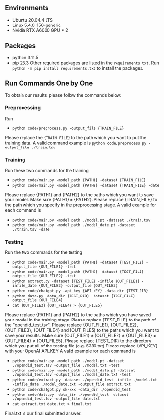 ## Environments
- Ubuntu 20.04.4 LTS
- Linux 5.4.0-156-generic
- Nvidia RTX A6000 GPU * 2

## Packages
- python 3.11.5
- pip 23.3
Other required packages are listed in the ``requirements.txt``. Run 
``python -m pip install requirements.txt`` to install the packages.

<!-- ## Script
Run
- ``bash code/script.sh {TRAIN_FILE} {TEST_FILE} {TEST_DIR} {PATH1} {PATH2} {OUT_FILE1} {OUT_FILE2} {OUT_FILE3} {OUT_FILE4} {OUT_FILE5}``

A valid example is 
``bash code/script.sh ./train.tsv ./opendid_test.tsv ./opendid_test ./model.pt ./model_date.pt ./model.txt ./model_date.txt ./extract.txt ./date.txt ./final.txt``

After running this script, you will obtain our final submitted answer ``final.txt``. You can also try to run each command by following the instructions below. -->

## Run Commands One by One
To obtain our results, please follow the commands below:


### Preprocessing
Run
- `python code/preprocess.py -output_file {TRAIN_FILE}` 

Please replace the ``{TRAIN_FILE}`` to the path which you want to put the training data.
A valid command example is ``python code/preprocess.py -output_file ./train.tsv``

### Training
Run these two commands for the training
- ``python code/main.py -model_path {PATH1} -dataset {TRAIN_FILE}``
- ``python code/main.py -model_path {PATH2} -dataset {TRAIN_FILE} -date``

Please replace {PATH1} and {PATH2} to the paths which you want to save your model. Make sure {PATH1} $\neq$ {PATH2}. 
Please replace {TRAIN_FILE} to the path which you specify in the preprocessing stage.
A valid example for each command is
- ``python code/main.py -model_path ./model.pt -dataset ./train.tsv``
- ``python code/main.py -model_path ./model_date.pt -dataset ./train.tsv -date``

### Testing
Run the two commands for the testing
- ``python code/main.py -model_path {PATH1} -dataset {TEST_FILE} -output_file {OUT_FILE1} -test``
- ``python code/main.py -model_path {PATH2} -dataset {TEST_FILE} -output_file {OUT_FILE2} -test``
- ``python extract.py -dataset {TEST_FILE} -infile {OUT_FILE1} -infile_date {OUT_FILE2} -output_file {OUT_FILE3}``
- ``python code/chatgpt.py -api_key {API_KEY} -data_dir {TEST_DIR}``
- ``python date.py -data_dir {TEST_DIR} -dataset {TEST_FILE} -output_file {OUT_FILE4}``
- ``cat {OUT_FILE3} {OUT_FILE4} > {OUT_FILE5}``

Please replace {PATH1} and {PATH2} to the paths which you have saved your model in the training stage.
Please replace {TEST_FILE} to the path of the "opendid_test.tsv".
Please replace {OUT_FILE1}, {OUT_FILE2}, {OUT_FILE3}, {OUT_FILE4} and {OUT_FILE5} to the paths which you want to save your results. Make sure {OUT_FILE1} $\neq$ {OUT_FILE2} $\neq$ {OUT_FILE3} $\neq$ {OUT_FILE4} $\neq$ {OUT_FILE5}.
Please replace {TEST_DIR} to the directory which you put all of the testing file (e.g. 5389.txt)
Please replace {API_KEY} with your OpenAI API_KEY
A valid example for each command is
- ``python code/main.py -model_path ./model.pt -dataset ./opendid_test.tsv -output_file ./model.txt -test``
- ``python code/main.py -model_path ./model_date.pt -dataset ./opendid_test.tsv -output_file ./model_date.txt -test``
- ``python code/extract.py -dataset ./opendid_test -infile ./model.txt -infile_date ./model_date.txt -output_file extract.txt``
- ``python code/chatgpt.py sk-xxx -data_dir ./opendid_test``
- ``python code/date.py -data_dir ./opendid_test -dataset ./opendid_test.tsv -output_file date.txt``
- ``cat extract.txt date.txt > final.txt``

Final.txt is our final submitted answer.